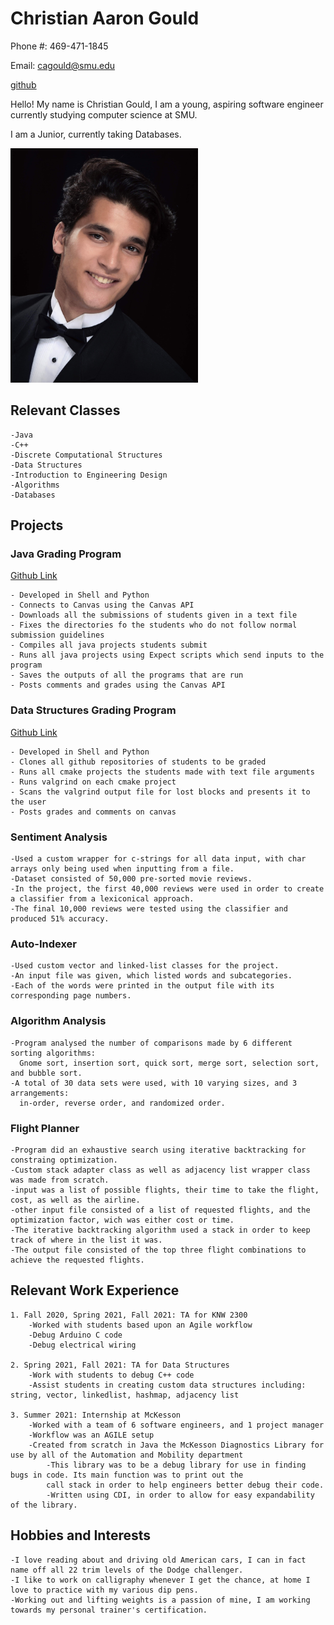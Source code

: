 # Christian Aaron Gould
Phone #: 469-471-1845

Email: cagould@smu.edu

[github](https://github.com/Gouldilocks)

Hello! My name is Christian Gould, I am a young, aspiring software engineer currently studying computer science at SMU.

I am a Junior, currently taking Databases.

<img src="340-448-737_4fyq_425.jpg" alt="Picture of Christian Gould"
	title="ChristianPic" width = "300px" height = "375px" />

## Relevant Classes
```
-Java
-C++
-Discrete Computational Structures
-Data Structures
-Introduction to Engineering Design
-Algorithms
-Databases
```
## Projects

### Java Grading Program
[Github Link](https://github.com/Gouldilocks/Java-Grading-Script)
```
- Developed in Shell and Python
- Connects to Canvas using the Canvas API
- Downloads all the submissions of students given in a text file
- Fixes the directories fo the students who do not follow normal submission guidelines
- Compiles all java projects students submit
- Runs all java projects using Expect scripts which send inputs to the program
- Saves the outputs of all the programs that are run
- Posts comments and grades using the Canvas API
```

### Data Structures Grading Program
[Github Link](https://github.com/Gouldilocks/DataStructuresScripting)
```
- Developed in Shell and Python
- Clones all github repositories of students to be graded
- Runs all cmake projects the students made with text file arguments
- Runs valgrind on each cmake project
- Scans the valgrind output file for lost blocks and presents it to the user
- Posts grades and comments on canvas
```

### Sentiment Analysis

```
-Used a custom wrapper for c-strings for all data input, with char arrays only being used when inputting from a file.
-Dataset consisted of 50,000 pre-sorted movie reviews.
-In the project, the first 40,000 reviews were used in order to create a classifier from a lexiconical approach.
-The final 10,000 reviews were tested using the classifier and produced 51% accuracy.
```

### Auto-Indexer

```
-Used custom vector and linked-list classes for the project.
-An input file was given, which listed words and subcategories.
-Each of the words were printed in the output file with its corresponding page numbers.
```

### Algorithm Analysis

```
-Program analysed the number of comparisons made by 6 different sorting algorithms: 
  Gnome sort, insertion sort, quick sort, merge sort, selection sort, and bubble sort.
-A total of 30 data sets were used, with 10 varying sizes, and 3 arrangements:
  in-order, reverse order, and randomized order.
  ```
  
### Flight Planner

 ```
 -Program did an exhaustive search using iterative backtracking for constraing optimization.
 -Custom stack adapter class as well as adjacency list wrapper class was made from scratch.
 -input was a list of possible flights, their time to take the flight, cost, as well as the airline.
 -other input file consisted of a list of requested flights, and the optimization factor, wich was either cost or time.
 -The iterative backtracking algorithm used a stack in order to keep track of where in the list it was.
 -The output file consisted of the top three flight combinations to achieve the requested flights.
 ```
 
## Relevant Work Experience
```
1. Fall 2020, Spring 2021, Fall 2021: TA for KNW 2300
	-Worked with students based upon an Agile workflow
	-Debug Arduino C code
	-Debug electrical wiring
	
2. Spring 2021, Fall 2021: TA for Data Structures
	-Work with students to debug C++ code
	-Assist students in creating custom data structures including: string, vector, linkedlist, hashmap, adjacency list
	
3. Summer 2021: Internship at McKesson
	-Worked with a team of 6 software engineers, and 1 project manager
	-Workflow was an AGILE setup
	-Created from scratch in Java the McKesson Diagnostics Library for use by all of the Automation and Mobility department
		-This library was to be a debug library for use in finding bugs in code. Its main function was to print out the
		call stack in order to help engineers better debug their code.
		-Written using CDI, in order to allow for easy expandability of the library.
```
## Hobbies and Interests
```
-I love reading about and driving old American cars, I can in fact name off all 22 trim levels of the Dodge challenger.
-I like to work on calligraphy whenever I get the chance, at home I love to practice with my various dip pens.
-Working out and lifting weights is a passion of mine, I am working towards my personal trainer's certification.
```
